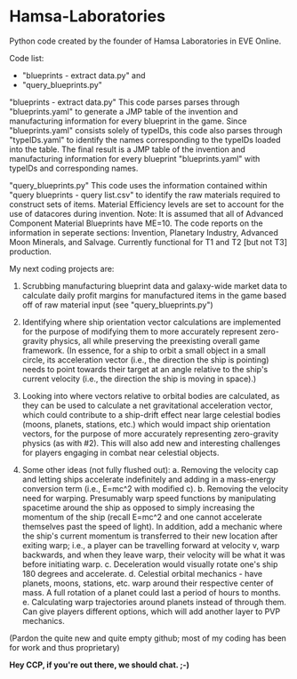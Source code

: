 # Hamsa-Laboratories
Python code created by the founder of Hamsa Laboratories in EVE Online.


Code list:
- "blueprints - extract data.py" and
- "query_blueprints.py"

"blueprints - extract data.py"
This code parses parses through "blueprints.yaml" to generate a JMP table of the invention and manufacturing information for every blueprint in the game.  Since "blueprints.yaml" consists solely of typeIDs, this code also parses through "typeIDs.yaml" to identify the names corresponding to the typeIDs loaded into the table.  The final result is a JMP table of the invention and manufacturing information for every blueprint "blueprints.yaml" with typeIDs and corresponding names.

"query_blueprints.py"
This code uses the information contained within "query blueprints - query list.csv" to identify the raw materials required to construct sets of items.  Material Efficiency levels are set to account for the use of datacores during invention.  Note: It is assumed that all of Advanced Component Material Blueprints have ME=10.  The code reports on the information in seperate sections: Invention, Planetary Industry, Advanced Moon Minerals, and Salvage.  Currently functional for T1 and T2 [but not T3] production.

My next coding projects are:

 1. Scrubbing manufacturing blueprint data and galaxy-wide market data to calculate daily profit margins for manufactured items in the game based off of raw material input (see "query_blueprints.py")

 2. Identifying where ship orientation vector calculations are implemented for the purpose of modifying them to more accurately represent zero-gravity physics, all while preserving the preexisting overall game framework.  (In essence, for a ship to orbit a small object in a small circle, its acceleration vector (i.e., the direction the ship is pointing) needs to point towards their target at an angle relative to the ship's current velocity (i.e., the direction the ship is moving in space).)

 3. Looking into where vectors relative to orbital bodies are calculated, as they can be used to calculate a net gravitational acceleration vector, which could contribute to a ship-drift effect near large celestial bodies (moons, planets, stations, etc.) which would impact ship orientation vectors, for the purpose of more accurately representing zero-gravity physics (as with #2).  This will also add new and interesting challenges for players engaging in combat near celestial objects.

 4. Some other ideas (not fully flushed out):
  a. Removing the velocity cap and letting ships accelerate indefinitely and adding in a mass-energy conversion term (i.e., E=mc^2 with modified c).
  b. Removing the velocity need for warping.  Presumably warp speed functions by manipulating spacetime around the ship as opposed to simply increasing the momentum of the ship (recall E=mc^2 and one cannot accelerate themselves past the speed of light).  In addition, add a mechanic where the ship's current momentum is transferred to their new location after exiting warp; i.e., a player can be travelling forward at velocity v, warp backwards, and when they leave warp, their velocity will be what it was before initiating warp.
  c. Deceleration would visually rotate one's ship 180 degrees and accelerate.
  d. Celestial orbital mechanics - have planets, moons, stations, etc. warp around their respective center of mass.  A full rotation of a planet could last a period of hours to months.
  e. Calculating warp trajectories around planets instead of through them.  Can give players different options, which will add another layer to PVP mechanics.

(Pardon the quite new and quite empty github; most of my coding has been for work and thus proprietary)

**Hey CCP, if you're out there, we should chat. ;-)**
